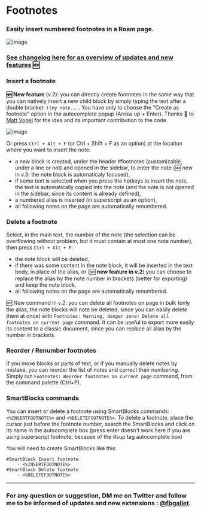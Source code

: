 # Footnotes

### Easily insert numbered footnotes in a Roam page.

![image](https://user-images.githubusercontent.com/74436347/189387081-fbb7ef64-5fde-441b-97c4-0bc7bae3e520.png)

### [See changelog here for an overview of updates and new features](https://github.com/fbgallet/roam-extension-footnotes/blob/main/CHANGELOG.md) 🆕

### Insert a footnote
**🆕 New feature** (v.2): you can directly create footnotes in the same way that you can natively insert a new child block by simply typing the text after a double bracket: `((my note...`. You have only to choose the "Create as footnote" option in the autocomplete popup (Arrow up + Enter).
Thanks 🙏 to [Matt Vogel](https://github.com/8bitgentleman) for the idea and its important contribution to the code.

![image](https://user-images.githubusercontent.com/74436347/197252568-2788c73e-7ae1-48ca-8aa0-afe06750fe68.png)

Or press `Ctrl + Alt + F` (or Ctrl + Shift + F as an option) at the location where you want to insert the note: 
  - a new block is created, under the header #footnotes (customizable, under a line or not) and opened in the sidebar, to enter the note (🆕 new in v.3: the note block is automaticaly focused),
  - if some text is selected when you press the hotkeys to insert the note, the text is automatically copied into the note (and the note is not opened in the sidebar, since its content is already defined),
  - a numbered alias is inserted (in superscript as an option),
  - all following notes on the page are automatically renumbered.

### Delete a footnote
Select, in the main text, the number of the note (the selection can be overflowing without problem, but it must contain at most one note number), then press `Ctrl + Alt + F`:
  - the note block will be deleted,
  - if there was some content in the note block, it will be inserted in the text body, in place of the alias,
    or (🆕 **new feature in v.2**) you can choose to replace the alias by the note number in brackets (better for exporting) and keep the note block,
  - all following notes on the page are automatically renumbered.
  
🆕 New command in v.2: you can delete all footnotes on page in bulk (only the alias, the note blocks will note be deleted, since you can easily delete them at once) with `Footnotes: Warning, danger zone! Delete all footnotes on current page` command. It can be useful to export more easily its content to a classic document, since you can replace all alias by the number in brackets.

### Reorder / Renumber footnotes
If you move blocks or parts of text, or if you manually delete notes by mistake, you can reorder the list of notes and correct their numbering.
Simply run `Footnotes: Reorder footnotes on current page` command, from the command palette (Ctrl+P).

### SmartBlocks commands
You can insert or delete a footnote using SmartBlocks commands: `<%INSERTFOOTNOTE%>` and `<%DELETEFOOTNOTE%>`.
To delete a footnote, place the cursor just before the footnote number, search the SmartBlocks and click on its name in the autocomplete box (press enter doesn't work here if you are using superscript footnote, because of the #sup tag autocomplete box)

You will need to create SmartBlocks like this:
```
#SmartBlock Insert footnote
    - <%INSERTFOOTNOTE%>
#SmartBlock Delete footnote
    - <%DELETEFOOTNOTE%>

```

---

### For any question or suggestion, DM me on **Twitter** and follow me to be informed of updates and new extensions : [@fbgallet](https://twitter.com/fbgallet).
